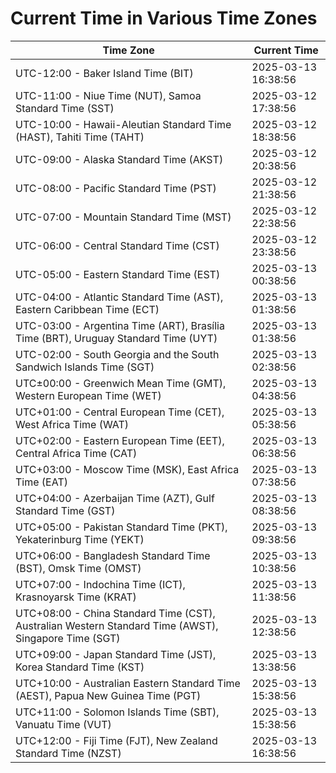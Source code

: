 # Current Time in Various Time Zones

| Time Zone | Current Time |
|-----------|--------------|
| UTC-12:00 - Baker Island Time (BIT) | 2025-03-13 16:38:56 |
| UTC-11:00 - Niue Time (NUT), Samoa Standard Time (SST) | 2025-03-12 17:38:56 |
| UTC-10:00 - Hawaii-Aleutian Standard Time (HAST), Tahiti Time (TAHT) | 2025-03-12 18:38:56 |
| UTC-09:00 - Alaska Standard Time (AKST) | 2025-03-12 20:38:56 |
| UTC-08:00 - Pacific Standard Time (PST) | 2025-03-12 21:38:56 |
| UTC-07:00 - Mountain Standard Time (MST) | 2025-03-12 22:38:56 |
| UTC-06:00 - Central Standard Time (CST) | 2025-03-12 23:38:56 |
| UTC-05:00 - Eastern Standard Time (EST) | 2025-03-13 00:38:56 |
| UTC-04:00 - Atlantic Standard Time (AST), Eastern Caribbean Time (ECT) | 2025-03-13 01:38:56 |
| UTC-03:00 - Argentina Time (ART), Brasília Time (BRT), Uruguay Standard Time (UYT) | 2025-03-13 01:38:56 |
| UTC-02:00 - South Georgia and the South Sandwich Islands Time (SGT) | 2025-03-13 02:38:56 |
| UTC±00:00 - Greenwich Mean Time (GMT), Western European Time (WET) | 2025-03-13 04:38:56 |
| UTC+01:00 - Central European Time (CET), West Africa Time (WAT) | 2025-03-13 05:38:56 |
| UTC+02:00 - Eastern European Time (EET), Central Africa Time (CAT) | 2025-03-13 06:38:56 |
| UTC+03:00 - Moscow Time (MSK), East Africa Time (EAT) | 2025-03-13 07:38:56 |
| UTC+04:00 - Azerbaijan Time (AZT), Gulf Standard Time (GST) | 2025-03-13 08:38:56 |
| UTC+05:00 - Pakistan Standard Time (PKT), Yekaterinburg Time (YEKT) | 2025-03-13 09:38:56 |
| UTC+06:00 - Bangladesh Standard Time (BST), Omsk Time (OMST) | 2025-03-13 10:38:56 |
| UTC+07:00 - Indochina Time (ICT), Krasnoyarsk Time (KRAT) | 2025-03-13 11:38:56 |
| UTC+08:00 - China Standard Time (CST), Australian Western Standard Time (AWST), Singapore Time (SGT) | 2025-03-13 12:38:56 |
| UTC+09:00 - Japan Standard Time (JST), Korea Standard Time (KST) | 2025-03-13 13:38:56 |
| UTC+10:00 - Australian Eastern Standard Time (AEST), Papua New Guinea Time (PGT) | 2025-03-13 15:38:56 |
| UTC+11:00 - Solomon Islands Time (SBT), Vanuatu Time (VUT) | 2025-03-13 15:38:56 |
| UTC+12:00 - Fiji Time (FJT), New Zealand Standard Time (NZST) | 2025-03-13 16:38:56 |
